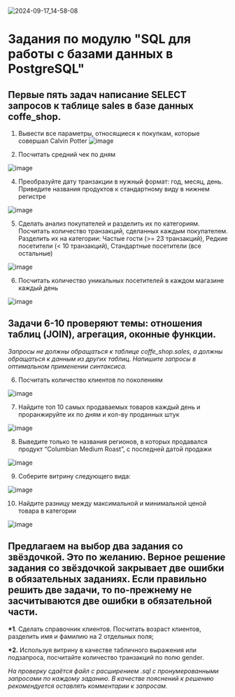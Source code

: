 ![2024-09-17_14-58-08](https://github.com/user-attachments/assets/78d230c5-121d-4ff8-9cef-643a7e9a7a1d)

# Задания по модулю "SQL для работы с базами данных в PostgreSQL"
<h2> Первые пять задач написание SELECT запросов к таблице sales в базе данных coffe_shop. </h2> 

1. Вывести все параметры, относящиеся к покупкам, которые совершал Calvin Potter
![image](https://github.com/user-attachments/assets/bb580beb-b60b-47b2-ae95-8c3d745421c0)

2. Посчитать средний чек по дням

![image](https://github.com/user-attachments/assets/9500bc5f-a05f-4194-a0d1-3d8456c9f8f4)

4. Преобразуйте дату транзакции в нужный формат: год, месяц, день. Приведите названия продуктов к стандартному виду в нижнем регистре

![image](https://github.com/user-attachments/assets/ed20dedc-d2b1-4b5a-894e-cd19da115b05)

5. Сделать анализ покупателей и разделить их по категориям. Посчитать количество транзакций, сделанных каждым покупателем. Разделить их на категории: Частые гости (>= 23 транзакций), Редкие посетители (< 10 транзакций), Стандартные посетители (все остальные)

![image](https://github.com/user-attachments/assets/9bff0edb-7cd3-421b-958c-23aa56a09f07)

6. Посчитать количество уникальных посетителей в каждом магазине каждый день

![image](https://github.com/user-attachments/assets/4d2a9684-4587-4a38-88dd-e320eb217a3b)

<h2>Задачи 6-10 проверяют темы: отношения таблиц (JOIN), агрегация, оконные функции.</h2>
<p><em>Запросы не должны обращаться к таблице coffe_shop.sales, а должны обращаться к данным из других таблиц. Напишите запросы в оптимальном применении синтаксиса.</em></p>

6. Посчитать количество клиентов по поколениям

![image](https://github.com/user-attachments/assets/676de001-77b6-4dc7-b979-4d7da4d4f147)

7. Найдите топ 10 самых продаваемых товаров каждый день и проранжируйте их по дням и кол-ву проданных штук

![image](https://github.com/user-attachments/assets/4d411915-ba4c-4425-a9fd-417ba4b53380)

8. Выведите только те названия регионов, в которых продавался продукт “Columbian Medium Roast”, с последней датой продажи

![image](https://github.com/user-attachments/assets/a2534127-5143-4e9c-9548-9ed1a2bbffe3)

9. Соберите витрину следующего вида:

![image](https://github.com/user-attachments/assets/ed49dc2f-d2b2-41a8-bf4a-7159af0fa166)

10. Найдите разницу между максимальной и минимальной ценой товара в категории

![image](https://github.com/user-attachments/assets/b8902149-3bae-47d1-9354-d57e8c3dc060)


<h2>Предлагаем на выбор два задания со звёздочкой. Это по желанию. Верное решение задания со звёздочкой закрывает две ошибки в обязательных заданиях. Если правильно решить две задачи, то по-прежнему не засчитываются две ошибки в обязательной части.</h2>
<p><strong>*1</strong>. Сделать справочник клиентов. Посчитать возраст клиентов, разделить имя и фамилию на 2 отдельных поля;</p>
<p><strong>*2.</strong> Используя витрину в качестве табличного выражения или подзапроса, посчитайте количество транзакций по полю gender.</p>

<i>На проверку сдаётся файл с расширением .sql с пронумерованными запросами по каждому заданию. В качестве пояснений к решению рекомендуется оставлять комментарии к запросам.</i>
